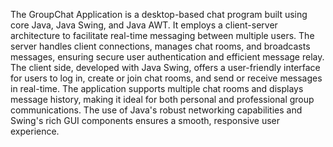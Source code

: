 The GroupChat Application is a desktop-based chat program built using core Java, Java Swing, and Java AWT. It employs a client-server architecture to facilitate real-time messaging between multiple users. The server handles client connections, manages chat rooms, and broadcasts messages, ensuring secure user authentication and efficient message relay. The client side, developed with Java Swing, offers a user-friendly interface for users to log in, create or join chat rooms, and send or receive messages in real-time. The application supports multiple chat rooms and displays message history, making it ideal for both personal and professional group communications. The use of Java's robust networking capabilities and Swing's rich GUI components ensures a smooth, responsive user experience.






